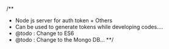 /**
* Node js server for auth token + Others
* Can be used to generate tokens while developing codes....
* @todo : Change to ES6 
* @todo : Change to the Mongo DB...
**/